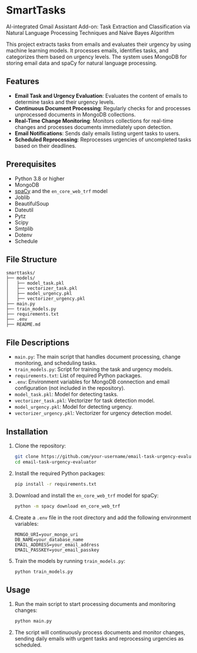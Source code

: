 # SmartTasks
AI-integrated Gmail Assistant Add-on: Task Extraction and Classification via Natural Language Processing Techniques and Naive Bayes Algorithm

This project extracts tasks from emails and evaluates their urgency by using machine learning models. It processes emails, identifies tasks, and categorizes them based on urgency levels. The system uses MongoDB for storing email data and spaCy for natural language processing.

## Features

- **Email Task and Urgency Evaluation**: Evaluates the content of emails to determine tasks and their urgency levels.
- **Continuous Document Processing**: Regularly checks for and processes unprocessed documents in MongoDB collections.
- **Real-Time Change Monitoring**: Monitors collections for real-time changes and processes documents immediately upon detection.
- **Email Notifications**: Sends daily emails listing urgent tasks to users.
- **Scheduled Reprocessing**: Reprocesses urgencies of uncompleted tasks based on their deadlines.

## Prerequisites

- Python 3.8 or higher
- MongoDB
- [spaCy](https://spacy.io/) and the `en_core_web_trf` model
- Joblib
- BeautifulSoup
- Dateutil
- Pytz
- Scipy
- Smtplib
- Dotenv
- Schedule

## File Structure

```plaintext
smarttasks/
├── models/
│   ├── model_task.pkl
│   ├── vectorizer_task.pkl
│   ├── model_urgency.pkl
│   ├── vectorizer_urgency.pkl
├── main.py
├── train_models.py
├── requirements.txt
├── .env
├── README.md
```

## File Descriptions

- `main.py`: The main script that handles document processing, change monitoring, and scheduling tasks.
- `train_models.py`: Script for training the task and urgency models.
- `requirements.txt`: List of required Python packages.
- `.env`: Environment variables for MongoDB connection and email configuration (not included in the repository).
- `model_task.pkl`: Model for detecting tasks.
- `vectorizer_task.pkl`: Vectorizer for task detection model.
- `model_urgency.pkl`: Model for detecting urgency.
- `vectorizer_urgency.pkl`: Vectorizer for urgency detection model.

## Installation

1. Clone the repository:

   ```bash
   git clone https://github.com/your-username/email-task-urgency-evaluator.git
   cd email-task-urgency-evaluator
   ```

2. Install the required Python packages:

   ```bash
   pip install -r requirements.txt
   ```

3. Download and install the `en_core_web_trf` model for spaCy:

   ```bash
   python -m spacy download en_core_web_trf
   ```

4. Create a `.env` file in the root directory and add the following environment variables:

   ```plaintext
   MONGO_URI=your_mongo_uri
   DB_NAME=your_database_name
   EMAIL_ADDRESS=your_email_address
   EMAIL_PASSKEY=your_email_passkey
   ```

5. Train the models by running `train_models.py`:

   ```bash
   python train_models.py
   ```

## Usage

1. Run the main script to start processing documents and monitoring changes:

   ```bash
   python main.py
   ```

2. The script will continuously process documents and monitor changes, sending daily emails with urgent tasks and reprocessing urgencies as scheduled.
